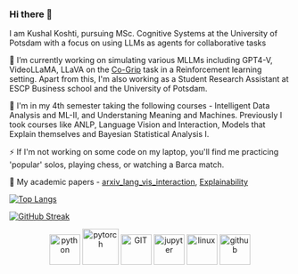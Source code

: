 ### Hi there 👋

I am Kushal Koshti, pursuing MSc. Cognitive Systems at the University of Potsdam with a focus on using LLMs as agents for collaborative tasks

🔭 I’m currently working on simulating various MLLMs including GPT4-V, VideoLLaMA, LLaVA on the [Co-Grip](https://aclanthology.org/2023.findings-acl.587//) task in a Reinforcement learning setting. Apart from this, I'm also working as a Student Research Assistant at ESCP Business school and the University of Potsdam.

🌱 I'm in my 4th semester taking the following courses - Intelligent Data Analysis and ML-II, and Understaning Meaning and Machines. Previously I took courses like ANLP, Language Vision and Interaction, Models that Explain themselves and Bayesian Statistical Analysis I.

⚡ If I'm not working on some code on my laptop, you'll find me practicing 'popular' solos, playing chess, or watching a Barca match.

📄 My academic papers - [arxiv_lang_vis_interaction](https://arxiv.org/abs/2311.07150), [Explainability](https://drive.google.com/file/d/11aXmPxYSlWBDOn9lregowmijHu_POh0d/view?usp=sharing)


[![Top Langs](https://github-readme-stats.vercel.app/api/top-langs/?username=kushal-10&layout=compact&title_color=c792ea&icon_color=ffeb95&text_color=7fdbca&bg_color=011627&hide=css,html,php&show=prs_merged)](https://github.com/kushal-10/github-readme-stats)

[![GitHub Streak](https://github-readme-streak-stats.herokuapp.com/?user=kushal-10&theme=nightowl&)](https://git.io/streak-stats)


<p align="center">
      <img src="https://www.vectorlogo.zone/logos/python/python-icon.svg" alt="python" width="55" height="55"/>
      <img src="https://www.vectorlogo.zone/logos/pytorch/pytorch-icon.svg" alt="pytorch" width="65" height="65"/>
      <img src="https://www.vectorlogo.zone/logos/git-scm/git-scm-icon.svg" alt="GIT" width="55" height="55"/>
      <img src="https://www.vectorlogo.zone/logos/jupyter/jupyter-icon.svg" alt="jupyter" width="55" height="55"/>
      <img src="https://www.vectorlogo.zone/logos/linux/linux-icon.svg" alt="linux" width="55" height="55"/>
      <img src="https://github.com/yurijserrano/Github-Profile-Readme-Logos/blob/master/ides/vs-studio.svg" alt="github" width="55" height="55"/>
</p>
